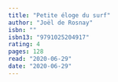 ```yaml
---
title: "Petite éloge du surf"
author: "Joël de Rosnay"
isbn: ""
isbn13: "9791025204917"
rating: 4
pages: 128
read: "2020-06-29"
date: "2020-06-29"
---
```


